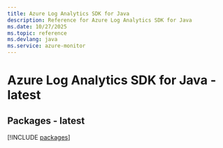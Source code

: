 ```yaml
---
title: Azure Log Analytics SDK for Java
description: Reference for Azure Log Analytics SDK for Java
ms.date: 10/27/2025
ms.topic: reference
ms.devlang: java
ms.service: azure-monitor
---
```

# Azure Log Analytics SDK for Java - latest
## Packages - latest
[!INCLUDE [packages](log-analytics-index.md)]
